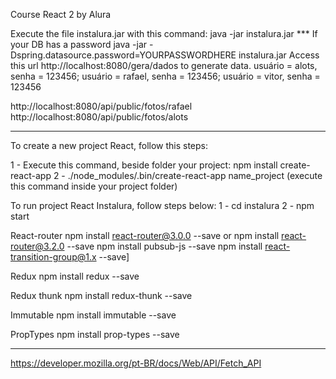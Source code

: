 Course React 2  by Alura

Execute the file instalura.jar with this command: java -jar instalura.jar
*** If your DB has a password
    java -jar -Dspring.datasource.password=YOURPASSWORDHERE instalura.jar
Access this url http://localhost:8080/gera/dados to generate data.
usuário = alots, senha = 123456;
usuário = rafael, senha = 123456;
usuário = vitor, senha = 123456

http://localhost:8080/api/public/fotos/rafael
http://localhost:8080/api/public/fotos/alots

----------------------------------------------------------------------------------------------------------------------------------------
To create a new project React, follow this steps:

1 - Execute this command, beside folder your project: 
    npm install create-react-app
2 - ./node_modules/.bin/create-react-app name_project (execute this command inside your project folder)

To run project React Instalura, follow steps below:
1 - cd instalura
2 - npm start

React-router
npm install react-router@3.0.0 --save or npm install react-router@3.2.0 --save 
npm install pubsub-js --save
npm install react-transition-group@1.x --save]

Redux
npm install redux --save

Redux thunk
npm install redux-thunk --save 

Immutable
npm install immutable --save

PropTypes
npm install prop-types --save 



-------------------------------------------------------------------------------------------------------
https://developer.mozilla.org/pt-BR/docs/Web/API/Fetch_API


